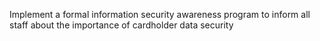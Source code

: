 Implement a formal information security awareness program to inform all staff about the importance of cardholder data security
